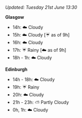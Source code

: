 *Updated: Tuesday 21st June 13:30*

**Glasgow**

* 14h: :cloud: Cloudy
* 15h: :cloud: Cloudy [:umbrella: as of 9h]
* 16h: :cloud: Cloudy
* 17h: :umbrella: Rainy [:cloud: as of 9h]
* 18h - 1h: :cloud: Cloudy

**Edinburgh**

* 14h - 18h: :cloud: Cloudy
* 19h: :umbrella: Rainy
* 20h: :cloud: Cloudy
* 21h - 23h: :partly_sunny: Partly Cloudy
* 0h, 1h: :cloud: Cloudy
